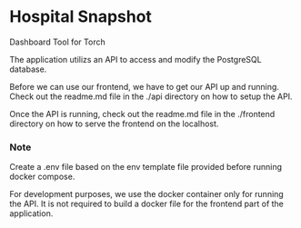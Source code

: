 # Hospital Snapshot

Dashboard Tool for Torch

The application utilizs an API to access and modify the PostgreSQL database.

Before we can use our frontend, we have to get our API up and running. Check out the readme.md file in the ./api directory on how to setup the API. 

Once the API is running, check out the readme.md file in the ./frontend directory on how to serve the frontend on the localhost.

### Note
Create a .env file based on the env template file provided before running docker compose.

For development purposes, we use the docker container only for running the API. It is not required to build a docker file for the frontend part of the application.
